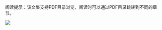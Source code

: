 
阅读提示：该文集支持PDF目录浏览，阅读时可以通过PDF目录跳转到不同的章节。

![](https://writting.oss-cn-beijing.aliyuncs.com/2022/06/12/16550035184854.jpg)
